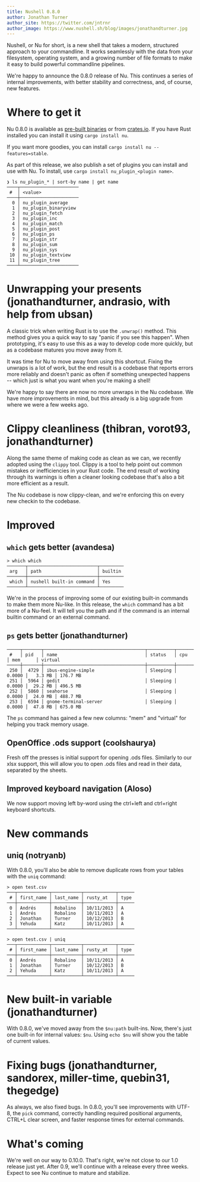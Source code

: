 ```yaml
---
title: Nushell 0.8.0
author: Jonathan Turner
author_site: https://twitter.com/jntrnr
author_image: https://www.nushell.sh/blog/images/jonathandturner.jpg
---
```


Nushell, or Nu for short, is a new shell that takes a modern, structured approach to your commandline. It works seamlessly with the data from your filesystem, operating system, and a growing number of file formats to make it easy to build powerful commandline pipelines.

We're happy to announce the 0.8.0 release of Nu. This continues a series of internal improvements, with better stability and correctness, and, of course, new features.

# Where to get it

Nu 0.8.0 is available as [pre-built binaries](https://github.com/nushell/nushell/releases/tag/0.8.0) or from [crates.io](https://crates.io/crates/nu). If you have Rust installed you can install it using `cargo install nu`.

If you want more goodies, you can install `cargo install nu --features=stable`.

As part of this release, we also publish a set of plugins you can install and use with Nu. To install, use `cargo install nu_plugin_<plugin name>`.

```
❯ ls nu_plugin_* | sort-by name | get name
────┬──────────────────────
 #  │ <value> 
────┼──────────────────────
  0 │ nu_plugin_average 
  1 │ nu_plugin_binaryview 
  2 │ nu_plugin_fetch 
  3 │ nu_plugin_inc 
  4 │ nu_plugin_match 
  5 │ nu_plugin_post 
  6 │ nu_plugin_ps 
  7 │ nu_plugin_str 
  8 │ nu_plugin_sum 
  9 │ nu_plugin_sys 
 10 │ nu_plugin_textview 
 11 │ nu_plugin_tree 
────┴──────────────────────
```

# Unwrapping your presents (jonathandturner, andrasio, with help from ubsan)

A classic trick when writing Rust is to use the `.unwrap()` method. This method gives you a quick way to say "panic if you see this happen". When prototyping, it's easy to use this as a way to develop code more quickly, but as a codebase matures you move away from it.

It was time for Nu to move away from using this shortcut. Fixing the unwraps is a lot of work, but the end result is a codebase that reports errors more reliably and doesn't panic as often if something unexpected happens -- which just is what you want when you're making a shell!

We're happy to say there are now no more unwraps in the Nu codebase. We have more improvements in mind, but this already is a big upgrade from where we were a few weeks ago.

# Clippy cleanliness (thibran, vorot93, jonathandturner)

Along the same theme of making code as clean as we can, we recently adopted using the `clippy` tool. Clippy is a tool to help point out common mistakes or inefficiencies in your Rust code. The end result of working through its warnings is often a cleaner looking codebase that's also a bit more efficient as a result.

The Nu codebase is now clippy-clean, and we're enforcing this on every new checkin to the codebase.

# Improved
## `which` gets better (avandesa)

```shell
> which which
───────┬──────────────────────────┬─────────
 arg   │ path                     │ builtin 
───────┼──────────────────────────┼─────────
 which │ nushell built-in command │ Yes 
───────┴──────────────────────────┴─────────
```

We're in the process of improving some of our existing built-in commands to make them more Nu-like. In this release, the `which` command has a bit more of a Nu-feel. It will tell you the path and if the command is an internal builtin command or an external command.

## `ps` gets better (jonathandturner)

```
─────┬───────┬──────────────────────────────────────┬──────────┬─────────┬──────────┬──────────
 #   │ pid   │ name                                 │ status   │ cpu     │ mem      │ virtual 
─────┼───────┼──────────────────────────────────────┼──────────┼─────────┼──────────┼──────────
 250 │  4729 │ ibus-engine-simple                   │ Sleeping │  0.0000 │   3.3 MB │ 176.7 MB 
 251 │  5964 │ gedit                                │ Sleeping │  0.0000 │  29.2 MB │ 496.5 MB 
 252 │  5860 │ seahorse                             │ Sleeping │  0.0000 │  24.0 MB │ 488.7 MB 
 253 │  6594 │ gnome-terminal-server                │ Sleeping │  0.0000 │  47.8 MB │ 675.0 MB
```

The `ps` command has gained a few new columns: "mem" and "virtual" for helping you track memory usage.

## OpenOffice .ods support (coolshaurya)

Fresh off the presses is initial support for opening .ods files. Similarly to our xlsx support, this will allow you to open .ods files and read in their data, separated by the sheets.

## Improved keyboard navigation (Aloso)

We now support moving left by-word using the ctrl+left and ctrl+right keyboard shortcuts.

# New commands

## uniq (notryanb)

With 0.8.0, you'll also be able to remove duplicate rows from your tables with the `uniq` command:

```
> open test.csv
───┬────────────┬───────────┬────────────┬──────
 # │ first_name │ last_name │ rusty_at   │ type 
───┼────────────┼───────────┼────────────┼──────
 0 │ Andrés     │ Robalino  │ 10/11/2013 │ A 
 1 │ Andrés     │ Robalino  │ 10/11/2013 │ A 
 2 │ Jonathan   │ Turner    │ 10/12/2013 │ B 
 3 │ Yehuda     │ Katz      │ 10/11/2013 │ A 
───┴────────────┴───────────┴────────────┴──────
```

```
> open test.csv | uniq
───┬────────────┬───────────┬────────────┬──────
 # │ first_name │ last_name │ rusty_at   │ type 
───┼────────────┼───────────┼────────────┼──────
 0 │ Andrés     │ Robalino  │ 10/11/2013 │ A 
 1 │ Jonathan   │ Turner    │ 10/12/2013 │ B 
 2 │ Yehuda     │ Katz      │ 10/11/2013 │ A 
───┴────────────┴───────────┴────────────┴──────
```

# New built-in variable (jonathandturner)

With 0.8.0, we've moved away from the `$nu:path` built-ins. Now, there's just one built-in for internal values: `$nu`.  Using `echo $nu` will show you the table of current values.

# Fixing bugs (jonathandturner, sandorex, miller-time, quebin31, thegedge)

As always, we also fixed bugs. In 0.8.0, you'll see improvements with UTF-8, the `pick` command, correctly handling required positional arguments, CTRL+L clear screen, and faster response times for external commands.

# What's coming

We're well on our way to 0.10.0. That's right, we're not close to our 1.0 release just yet. After 0.9, we'll continue with a release every three weeks. Expect to see Nu continue to mature and stabilize.
